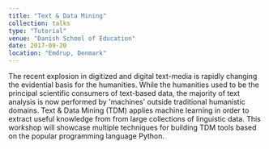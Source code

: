 ```yaml
---
title: "Text & Data Mining"
collection: talks
type: "Tutorial"
venue: "Danish School of Education"
date: 2017-09-20
location: "Emdrup, Denmark"
---
```


The recent explosion in digitized and digital text-media is rapidly changing the evidential basis for the humanities. While the humanities used to be the principal scientific consumers of text-based data, the majority of text analysis is now performed by 'machines' outside traditional humanistic domains. Text & Data Mining (TDM) applies machine learning in order to extract useful knowledge from from large collections of linguistic data. This workshop will showcase multiple techniques for building TDM tools based on the popular programming language Python.
